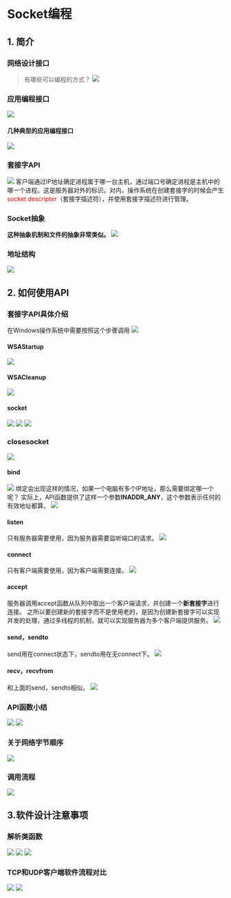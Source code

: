 # Socket编程
## 1. 简介
### 网络设计接口
>有哪些可以编程的方式？
![](https://gitee.com/ccnuktd/pic-bed/raw/master/202202071017186.png)
### 应用编程接口
![](https://gitee.com/ccnuktd/pic-bed/raw/master/202202071020785.png)
#### 几种典型的应用编程接口
![](https://gitee.com/ccnuktd/pic-bed/raw/master/202202071022030.png)
### 套接字API
![](https://gitee.com/ccnuktd/pic-bed/raw/master/202202071030309.png)
客户端通过IP地址确定进程属于哪一台主机，通过端口号确定进程是主机中的哪一个进程。这是服务器对外的标识。对内，操作系统在创建套接字的时候会产生<font color="red">socket descripter</font>（套接字描述符），并使用套接字描述符进行管理。
### Socket抽象
**这种抽象机制和文件的抽象非常类似。**
![](https://gitee.com/ccnuktd/pic-bed/raw/master/202202071036005.png)
### 地址结构
![](https://gitee.com/ccnuktd/pic-bed/raw/master/202202071038197.png)
## 2. 如何使用API
### 套接字API具体介绍
在Windows操作系统中需要按照这个步骤调用
![](https://gitee.com/ccnuktd/pic-bed/raw/master/202202071040415.png)
#### WSAStartup
![](https://gitee.com/ccnuktd/pic-bed/raw/master/202202071042921.png)
#### WSACleanup
![](https://gitee.com/ccnuktd/pic-bed/raw/master/202202071043233.png)
#### socket
![](https://gitee.com/ccnuktd/pic-bed/raw/master/202202071046121.png)
![](https://gitee.com/ccnuktd/pic-bed/raw/master/202202071048789.png)
![](https://gitee.com/ccnuktd/pic-bed/raw/master/202202071050869.png)
### closesocket
![](https://gitee.com/ccnuktd/pic-bed/raw/master/202202071052211.png)
#### bind
![](https://gitee.com/ccnuktd/pic-bed/raw/master/202202071054563.png)
绑定会出现这样的情况，如果一个电脑有多个IP地址，那么需要绑定哪一个呢？
实际上，API函数提供了这样一个参数**INADDR_ANY**，这个参数表示任何的有效地址都算。
![](https://gitee.com/ccnuktd/pic-bed/raw/master/202202071105879.png)
#### listen
只有服务器需要使用，因为服务器需要监听端口的请求。
![](https://gitee.com/ccnuktd/pic-bed/raw/master/202202071106881.png)
#### connect
只有客户端需要使用，因为客户端需要连接。
![](https://gitee.com/ccnuktd/pic-bed/raw/master/202202071109076.png)
#### accept
服务器调用accept函数从队列中取出一个客户端请求，并创建一个**新套接字**进行连接。
之所以要创建新的套接字而不是使用老的，是因为创建新套接字可以实现并发的处理，通过多线程的机制，就可以实现服务器为多个客户端提供服务。
![](https://gitee.com/ccnuktd/pic-bed/raw/master/202202071114463.png)
#### send，sendto
send用在connect状态下，sendto用在无connect下。
![](https://gitee.com/ccnuktd/pic-bed/raw/master/202202071116909.png)
#### recv，recvfrom
和上面的send，sendto相似。
![](https://gitee.com/ccnuktd/pic-bed/raw/master/202202071117616.png)
### API函数小结
![](https://gitee.com/ccnuktd/pic-bed/raw/master/202202071123860.png)
![](https://gitee.com/ccnuktd/pic-bed/raw/master/202202071123771.png)
### 关于网络字节顺序
![](https://gitee.com/ccnuktd/pic-bed/raw/master/202202071126357.png)
### 调用流程
![](https://gitee.com/ccnuktd/pic-bed/raw/master/202202071405992.png)
## 3.软件设计注意事项
### 解析类函数
![](https://gitee.com/ccnuktd/pic-bed/raw/master/202202071410388.png)
![](https://gitee.com/ccnuktd/pic-bed/raw/master/202202071410874.png)
![](https://gitee.com/ccnuktd/pic-bed/raw/master/202202071410551.png)
### TCP和UDP客户端软件流程对比
![](https://gitee.com/ccnuktd/pic-bed/raw/master/202202071418065.png)
![](https://gitee.com/ccnuktd/pic-bed/raw/master/202202071418915.png)

